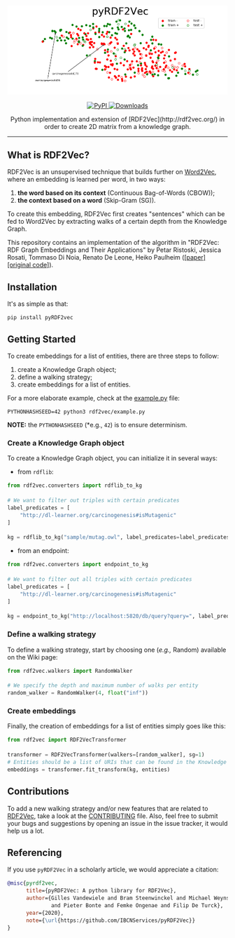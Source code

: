 <div align="center">
	<img src="assets/embeddings.png"></div>
</div>

<p align="center">
    <a href="https://badge.fury.io/py/pyRDF2Vec">
        <img alt="PyPI" src="https://badge.fury.io/py/pyRDF2Vec.svg">
    </a>
    <a href="https://pepy.tech/project/pyrdf2vec">
        <img alt="Downloads" src="https://pepy.tech/badge/pyrdf2vec">
    </a>
</p>

<p align="center">Python implementation and extension of [RDF2Vec](http://rdf2vec.org/) in order to create 2D matrix from a knowledge graph.<p>

---

## What is RDF2Vec?

RDF2Vec is an unsupervised technique that builds further on
[Word2Vec](https://en.wikipedia.org/wiki/Word2vec), where an embedding is
learned per word, in two ways:
1. **the word based on its context** (Continuous Bag-of-Words (CBOW));
2. **the context based on a word** (Skip-Gram (SG)).

To create this embedding, RDF2Vec first creates "sentences" which can be fed to
Word2Vec by extracting walks of a certain depth from the Knowledge Graph.

This repository contains an implementation of the algorithm in "RDF2Vec: RDF
Graph Embeddings and Their Applications" by Petar Ristoski, Jessica Rosati,
Tommaso Di Noia, Renato De Leone, Heiko Paulheim
([[paper]](http://semantic-web-journal.net/content/rdf2vec-rdf-graph-embeddings-and-their-applications-0)
[[original code]](http://data.dws.informatik.uni-mannheim.de/rdf2vec/)).

## Installation

It's as simple as that:

    pip install pyRDF2vec

## Getting Started

To create embeddings for a list of entities, there are three steps to follow:
1. create a Knowledge Graph object;
2. define a walking strategy;
3. create embeddings for a list of entities.

For a more elaborate example, check at the
[example.py](https://github.com/IBCNServices/pyRDF2Vec/blob/master/example.py)
file:

    PYTHONHASHSEED=42 python3 rdf2vec/example.py

**NOTE:** the `PYTHONHASHSEED` (*e.g., `42`) is to ensure determinism.

### Create a Knowledge Graph object

To create a Knowledge Graph object, you can initialize it in several ways:
- from `rdflib`:

```python
from rdf2vec.converters import rdflib_to_kg

# We want to filter out triples with certain predicates
label_predicates = [
    "http://dl-learner.org/carcinogenesis#isMutagenic"
]

kg = rdflib_to_kg("sample/mutag.owl", label_predicates=label_predicates)
```

- from an endpoint:

```python
from rdf2vec.converters import endpoint_to_kg

# We want to filter out all triples with certain predicates
label_predicates = [
    "http://dl-learner.org/carcinogenesis#isMutagenic"
]

kg = endpoint_to_kg("http://localhost:5820/db/query?query=", label_predicates=label_predicates)
```

### Define a walking strategy

To define a walking strategy, start by choosing one (*e.g.,* Random) available
on the Wiki page:

```python
from rdf2vec.walkers import RandomWalker

# We specify the depth and maximum number of walks per entity
random_walker = RandomWalker(4, float("inf"))
```

### Create embeddings

Finally, the creation of embeddings for a list of entities simply goes like this:

```python
from rdf2vec import RDF2VecTransformer

transformer = RDF2VecTransformer(walkers=[random_walker], sg=1)
# Entities should be a list of URIs that can be found in the Knowledge Graph
embeddings = transformer.fit_transform(kg, entities)
```

## Contributions

To add a new walking strategy and/or new features that are related to
[RDF2Vec](http://rdf2vec.org/), take a look at the
[CONTRIBUTING](https://github.com/IBCNServices/pyRDF2Vec/blob/master/CONTRIBUTING.md)
file. Also, feel free to submit your bugs and suggestions by opening an issue in
the issue tracker, it would help us a lot.

## Referencing

If you use `pyRDF2Vec` in a scholarly article, we would appreciate a citation:

```bibtex
@misc{pyrdf2vec,
      title={pyRDF2Vec: A python library for RDF2Vec},
      author={Gilles Vandewiele and Bram Steenwinckel and Michael Weyns
      		  and Pieter Bonte and Femke Ongenae and Filip De Turck},
      year={2020},
      note={\url{https://github.com/IBCNServices/pyRDF2Vec}}
}
```
